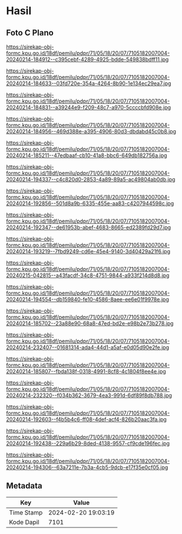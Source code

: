 # Hasil

## Foto C Plano

https://sirekap-obj-formc.kpu.go.id/18df/pemilu/pdpr/71/05/18/20/07/7105182007004-20240214-184912--c395cebf-4289-4925-bdde-549838bdff11.jpg

https://sirekap-obj-formc.kpu.go.id/18df/pemilu/pdpr/71/05/18/20/07/7105182007004-20240214-184633--03fd720e-354a-4264-8b90-1e134ec29ea7.jpg

https://sirekap-obj-formc.kpu.go.id/18df/pemilu/pdpr/71/05/18/20/07/7105182007004-20240214-184831--a39244e9-f209-48c7-a970-5ccccbfd908e.jpg

https://sirekap-obj-formc.kpu.go.id/18df/pemilu/pdpr/71/05/18/20/07/7105182007004-20240214-184956--469d388e-a395-4906-80d3-dbdabd45c0b8.jpg

https://sirekap-obj-formc.kpu.go.id/18df/pemilu/pdpr/71/05/18/20/07/7105182007004-20240214-185211--47edbaaf-cb10-41a8-bbc6-649db182756a.jpg

https://sirekap-obj-formc.kpu.go.id/18df/pemilu/pdpr/71/05/18/20/07/7105182007004-20240214-194337--c4c820d0-2853-4a89-89a5-ac49804ab0db.jpg

https://sirekap-obj-formc.kpu.go.id/18df/pemilu/pdpr/71/05/18/20/07/7105182007004-20240214-192856--501d8a9b-6335-455e-aa83-c4207944598c.jpg

https://sirekap-obj-formc.kpu.go.id/18df/pemilu/pdpr/71/05/18/20/07/7105182007004-20240214-192347--de61953b-abef-4683-8665-ed2389fd29d7.jpg

https://sirekap-obj-formc.kpu.go.id/18df/pemilu/pdpr/71/05/18/20/07/7105182007004-20240214-193219--7fbd9249-cd6e-45e4-9140-3d40429a21f6.jpg

https://sirekap-obj-formc.kpu.go.id/18df/pemilu/pdpr/71/05/18/20/07/7105182007004-20240215-042815--a43facdf-34c8-4751-9844-a933f214d8d8.jpg

https://sirekap-obj-formc.kpu.go.id/18df/pemilu/pdpr/71/05/18/20/07/7105182007004-20240214-194554--db159840-fe10-4586-8aee-ee6e01f9978e.jpg

https://sirekap-obj-formc.kpu.go.id/18df/pemilu/pdpr/71/05/18/20/07/7105182007004-20240214-185702--23a88e90-68a8-47ed-bd2e-e98b2e73b278.jpg

https://sirekap-obj-formc.kpu.go.id/18df/pemilu/pdpr/71/05/18/20/07/7105182007004-20240214-232407--01681314-ada4-44d1-a5af-e0d05d90e2fe.jpg

https://sirekap-obj-formc.kpu.go.id/18df/pemilu/pdpr/71/05/18/20/07/7105182007004-20240214-185807--fbda138f-0318-4991-8cf8-4c1804f8ee4e.jpg

https://sirekap-obj-formc.kpu.go.id/18df/pemilu/pdpr/71/05/18/20/07/7105182007004-20240214-232320--f034b362-3679-4ea3-991d-6df89f8db788.jpg

https://sirekap-obj-formc.kpu.go.id/18df/pemilu/pdpr/71/05/18/20/07/7105182007004-20240214-192603--f4b5b4c6-ff08-4def-acf4-826b20aac3fa.jpg

https://sirekap-obj-formc.kpu.go.id/18df/pemilu/pdpr/71/05/18/20/07/7105182007004-20240214-192438--229a6b29-8ded-4138-9557-cf9cde196fec.jpg

https://sirekap-obj-formc.kpu.go.id/18df/pemilu/pdpr/71/05/18/20/07/7105182007004-20240214-194306--63a7211e-7b3a-4cb5-9dcb-e17f35e0cf05.jpg


## Metadata

| Key        | Value               |
| ---------- | ------------------- |
| Time Stamp | 2024-02-20 19:03:19 |
| Kode Dapil | 7101                |



